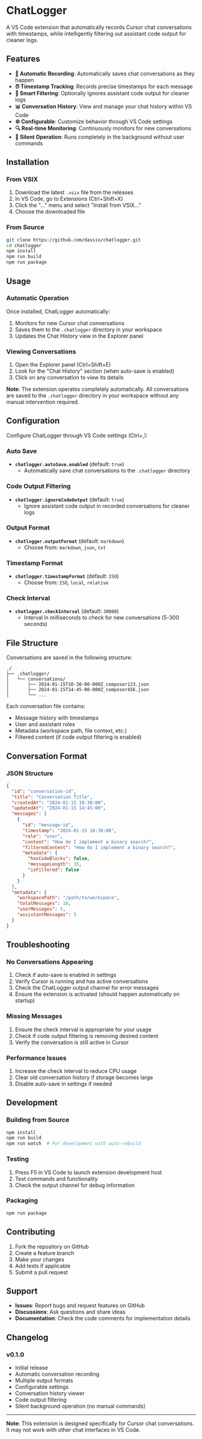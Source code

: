 # ChatLogger

A VS Code extension that automatically records Cursor chat conversations with timestamps, while intelligently filtering out assistant code output for cleaner logs.

## Features

- **🔄 Automatic Recording**: Automatically saves chat conversations as they happen
- **⏰ Timestamp Tracking**: Records precise timestamps for each message
- **🧹 Smart Filtering**: Optionally ignores assistant code output for cleaner logs
- **📊 Conversation History**: View and manage your chat history within VS Code
- **⚙️ Configurable**: Customize behavior through VS Code settings
- **🔍 Real-time Monitoring**: Continuously monitors for new conversations
- **🤫 Silent Operation**: Runs completely in the background without user commands

## Installation

### From VSIX
1. Download the latest `.vsix` file from the releases
2. In VS Code, go to Extensions (Ctrl+Shift+X)
3. Click the "..." menu and select "Install from VSIX..."
4. Choose the downloaded file

### From Source
```bash
git clone https://github.com/dassio/chatlogger.git
cd chatlogger
npm install
npm run build
npm run package
```

## Usage

### Automatic Operation

Once installed, ChatLogger automatically:
1. Monitors for new Cursor chat conversations
2. Saves them to the `.chatlogger` directory in your workspace
3. Updates the Chat History view in the Explorer panel

### Viewing Conversations

1. Open the Explorer panel (Ctrl+Shift+E)
2. Look for the "Chat History" section (when auto-save is enabled)
3. Click on any conversation to view its details

**Note**: The extension operates completely automatically. All conversations are saved to the `.chatlogger` directory in your workspace without any manual intervention required.

## Configuration

Configure ChatLogger through VS Code settings (Ctrl+,):

### Auto Save
- **`chatlogger.autoSave.enabled`** (default: `true`)
  - Automatically save chat conversations to the `.chatlogger` directory

### Code Output Filtering
- **`chatlogger.ignoreCodeOutput`** (default: `true`)
  - Ignore assistant code output in recorded conversations for cleaner logs

### Output Format
- **`chatlogger.outputFormat`** (default: `markdown`)
  - Choose from: `markdown`, `json`, `txt`

### Timestamp Format
- **`chatlogger.timestampFormat`** (default: `ISO`)
  - Choose from: `ISO`, `local`, `relative`

### Check Interval
- **`chatlogger.checkInterval`** (default: `30000`)
  - Interval in milliseconds to check for new conversations (5-300 seconds)

## File Structure

Conversations are saved in the following structure:
```
./
├── .chatlogger/
│   └── conversations/
│       ├── 2024-01-15T10-30-00-000Z_composer123.json
│       ├── 2024-01-15T14-45-00-000Z_composer456.json
│       └── ...
```

Each conversation file contains:
- Message history with timestamps
- User and assistant roles
- Metadata (workspace path, file context, etc.)
- Filtered content (if code output filtering is enabled)

## Conversation Format

### JSON Structure
```json
{
  "id": "conversation-id",
  "title": "Conversation Title",
  "createdAt": "2024-01-15 10:30:00",
  "updatedAt": "2024-01-15 14:45:00",
  "messages": [
    {
      "id": "message-id",
      "timestamp": "2024-01-15 10:30:00",
      "role": "user",
      "content": "How do I implement a binary search?",
      "filteredContent": "How do I implement a binary search?",
      "metadata": {
        "hasCodeBlocks": false,
        "messageLength": 35,
        "isFiltered": false
      }
    }
  ],
  "metadata": {
    "workspacePath": "/path/to/workspace",
    "totalMessages": 10,
    "userMessages": 5,
    "assistantMessages": 5
  }
}
```

## Troubleshooting

### No Conversations Appearing
1. Check if auto-save is enabled in settings
2. Verify Cursor is running and has active conversations
3. Check the ChatLogger output channel for error messages
4. Ensure the extension is activated (should happen automatically on startup)

### Missing Messages
1. Ensure the check interval is appropriate for your usage
2. Check if code output filtering is removing desired content
3. Verify the conversation is still active in Cursor

### Performance Issues
1. Increase the check interval to reduce CPU usage
2. Clear old conversation history if storage becomes large
3. Disable auto-save in settings if needed

## Development

### Building from Source
```bash
npm install
npm run build
npm run watch  # For development with auto-rebuild
```

### Testing
1. Press F5 in VS Code to launch extension development host
2. Test commands and functionality
3. Check the output channel for debug information

### Packaging
```bash
npm run package
```

## Contributing

1. Fork the repository on GitHub
2. Create a feature branch
3. Make your changes
4. Add tests if applicable
5. Submit a pull request

## Support

- **Issues**: Report bugs and request features on GitHub
- **Discussions**: Ask questions and share ideas
- **Documentation**: Check the code comments for implementation details

## Changelog

### v0.1.0
- Initial release
- Automatic conversation recording
- Multiple output formats
- Configurable settings
- Conversation history viewer
- Code output filtering
- Silent background operation (no manual commands)

---

**Note**: This extension is designed specifically for Cursor chat conversations. It may not work with other chat interfaces in VS Code. 